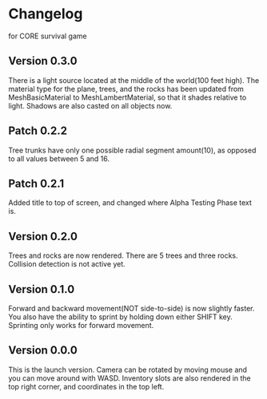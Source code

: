 # Changelog
for CORE survival game
## Version 0.3.0
There is a light source located at the middle of the world(100 feet high). The material type for the plane, trees, and the rocks has been updated from MeshBasicMaterial to MeshLambertMaterial, so that it shades relative to light. Shadows are also casted on all objects now.
## Patch 0.2.2
Tree trunks have only one possible radial segment amount(10), as opposed to all values between 5 and 16.
## Patch 0.2.1
Added title to top of screen, and changed where Alpha Testing Phase text is.
## Version 0.2.0
Trees and rocks are now rendered. There are 5 trees and three rocks. Collision detection is not active yet.
## Version 0.1.0
Forward and backward movement(NOT side-to-side) is now slightly faster. You also have the ability to sprint by holding down either SHIFT key. Sprinting only works for forward movement.
## Version 0.0.0
This is the launch version. Camera can be rotated by moving mouse and you can move around with WASD. Inventory slots are also rendered in the top right corner, and coordinates in the top left.